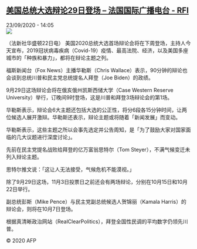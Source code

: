 <!--1600865704000-->
[美国总统大选辩论29日登场 – 法国国际广播电台 - RFI](http://www.rfi.fr//cn/contenu/20200923-%E7%BE%8E%E5%9B%BD%E6%80%BB%E7%BB%9F%E5%A4%A7%E9%80%89%E8%BE%A9%E8%AE%BA29%E6%97%A5%E7%99%BB%E5%9C%BA)
------

<div>23/09/2020 - 14:05</div><img src="https://s.rfi.fr/media/display/48104d94-fd9a-11ea-affe-005056a964fe/w:310/p:16x9/int0011b.200923200503.jpg"><div class="t-content__body u-clearfix"><p>（法新社华盛顿22日电）    美国2020总统大选首场辩论会将在下周登场，主持人今天宣布，2019冠状病毒疾病（Covid-19）疫情、最高法院、经济，以及美国多座城市的「种族和暴力」，都将在辩论主题之列。</p><p>    福斯新闻台（Fox News）主播华勒斯（Chris Wallace）表示，90分钟的辩论也会谈到总统川普和民主党总统提名人拜登（Joe Biden）的政绩。</p><p>    9月29日这场辩论会将在俄亥俄州凯斯西储大学（Case Western Reserve University）举行，订晚间9时登场，这是川普和拜登3场辩论会的第1场。</p><p>    华勒斯表示，辩论会6大主题还包括大选的公正性，将分6段各15分钟时间，让两位候选人展开激辩。华勒斯还表示，辩论主题或将随着「新闻发展」而变动。</p><p>    华勒斯表示，这些主题之所以会事先选定并公告周知，是「为了鼓励大家对国家面临的几大议题进行深度讨论」。</p><p>    先前在民主党提名战败给拜登的亿万富翁思特尔（Tom Steyer），不满气候变迁未列入辩论主题。</p><p>    思特尔推文说：「这让人无法接受，气候危机不能漠视。」</p><p>    除了9月29日这场，11月3日投票日之前还会有两场辩论，分别在10月15日和10月22日举行。</p><p>    副总统彭斯（Mike Pence）与民主党副总统候选人贺锦丽（Kamala Harris）的辩论会，则将在10月7日登场。</p><p>    根据真清晰政治网站（RealClearPolitics），拜登全国性民调的平均数字仍领先川普。</p><p class="t-copyright">© 2020 AFP</p>        </div>
